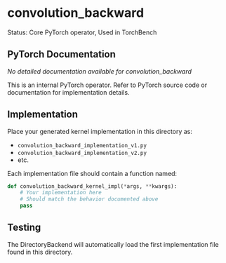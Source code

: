 # convolution_backward

Status: Core PyTorch operator, Used in TorchBench

## PyTorch Documentation

*No detailed documentation available for convolution_backward*

This is an internal PyTorch operator. Refer to PyTorch source code or documentation for implementation details.

## Implementation

Place your generated kernel implementation in this directory as:
- `convolution_backward_implementation_v1.py`
- `convolution_backward_implementation_v2.py`
- etc.

Each implementation file should contain a function named:
```python
def convolution_backward_kernel_impl(*args, **kwargs):
    # Your implementation here
    # Should match the behavior documented above
    pass
```

## Testing

The DirectoryBackend will automatically load the first implementation file found in this directory.

